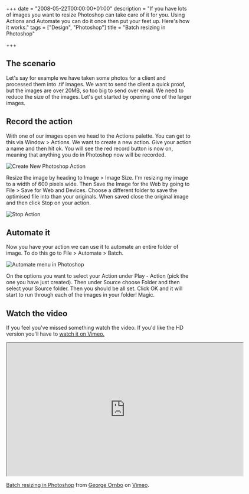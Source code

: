 +++
date = "2008-05-22T00:00:00+01:00"
description = "If you have lots of images you want to resize Photoshop can take care of it for you. Using Actions and Automate you can do it once then put your feet up. Here's how it works."
tags = ["Design", "Photoshop"]
title = "Batch resizing in Photoshop"

+++

## The scenario

Let's say for example we have taken some photos for a client and processed them into .tif images. We want to send the client a quick proof, but the images are over 20MB, so too big to send over email. We need to reduce the size of the images. Let's get started by opening one of the larger images. 

## Record the action

With one of our images open we head to the Actions palette. You can get to this via Window > Actions. We want to create a new action. Give your action a name and then hit ok. You will see the red record button is now on, meaning that anything you do in Photoshop now will be recorded.

![Create New Photoshop Action][1] 

Resize the image by heading to Image > Image Size. I'm resizing my image to a width of 600 pixels wide. Then Save the Image for the Web by going to File > Save for Web and Devices. Choose a different folder to save the optimised file into than your originals. When saved close the original image and then click Stop on your action.

![Stop Action][2] 

## Automate it

Now you have your action we can use it to automate an entire folder of image. To do this go to File > Automate > Batch.

![Automate menu in Photoshop][3] 

On the options you want to select your Action under Play - Action (pick the one you have just created). Then under Source choose Folder and then select your Source folder. Then you should be all set. Click OK and it will start to run through each of the images in your folder! Magic.

## Watch the video

If you feel you've missed something watch the video. If you'd like the HD version you'll have to [watch it on Vimeo.][4]

<iframe src="https://player.vimeo.com/video/1050103?title=0&amp;byline=0&amp;portrait=0" width="640" height="360" allowFullScreen></iframe>

<a href="https://vimeo.com/1050103">Batch resizing in Photoshop</a> from <a href="https://vimeo.com/shapeshed">George Ornbo</a> on <a href="https://vimeo.com">Vimeo</a>.

 [1]: /images/articles/create_new_action.jpg
 [2]: /images/articles/stop_action.jpg
 [3]: /images/articles/automate_batch.jpg
 [4]: https://www.vimeo.com/1050103
